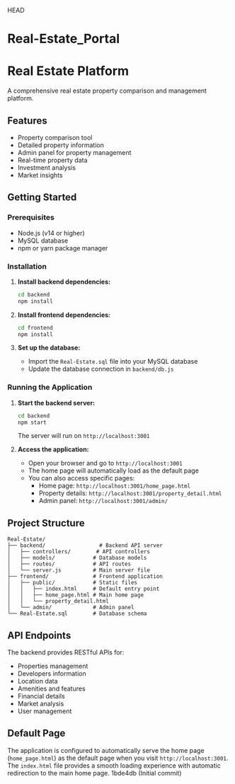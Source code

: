 HEAD
# Real-Estate_Portal

# Real Estate Platform

A comprehensive real estate property comparison and management platform.

## Features

- Property comparison tool
- Detailed property information
- Admin panel for property management
- Real-time property data
- Investment analysis
- Market insights

## Getting Started

### Prerequisites

- Node.js (v14 or higher)
- MySQL database
- npm or yarn package manager

### Installation

1. **Install backend dependencies:**
   ```bash
   cd backend
   npm install
   ```

2. **Install frontend dependencies:**
   ```bash
   cd frontend
   npm install
   ```

3. **Set up the database:**
   - Import the `Real-Estate.sql` file into your MySQL database
   - Update the database connection in `backend/db.js`

### Running the Application

1. **Start the backend server:**
   ```bash
   cd backend
   npm start
   ```
   The server will run on `http://localhost:3001`

2. **Access the application:**
   - Open your browser and go to `http://localhost:3001`
   - The home page will automatically load as the default page
   - You can also access specific pages:
     - Home page: `http://localhost:3001/home_page.html`
     - Property details: `http://localhost:3001/property_detail.html`
     - Admin panel: `http://localhost:3001/admin/`

## Project Structure

```
Real-Estate/
├── backend/                 # Backend API server
│   ├── controllers/        # API controllers
│   ├── models/            # Database models
│   ├── routes/            # API routes
│   └── server.js          # Main server file
├── frontend/              # Frontend application
│   ├── public/            # Static files
│   │   ├── index.html     # Default entry point
│   │   ├── home_page.html # Main home page
│   │   └── property_detail.html
│   └── admin/             # Admin panel
└── Real-Estate.sql        # Database schema
```

## API Endpoints

The backend provides RESTful APIs for:
- Properties management
- Developers information
- Location data
- Amenities and features
- Financial details
- Market analysis
- User management

## Default Page

The application is configured to automatically serve the home page (`home_page.html`) as the default page when you visit `http://localhost:3001`. The `index.html` file provides a smooth loading experience with automatic redirection to the main home page. 
1bde4db (Initial commit)
